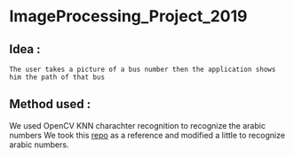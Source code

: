 # ImageProcessing_Project_2019

## Idea :
    The user takes a picture of a bus number then the application shows him the path of that bus
    

## Method used :
We used OpenCV KNN charachter recognition to recognize the arabic numbers
We took this [repo](https://github.com/MicrocontrollersAndMore/OpenCV_3_KNN_Character_Recognition_Python) as a reference and modified a little to recognize arabic numbers.

    
    
